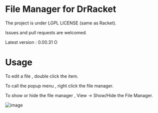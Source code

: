 # File Manager for DrRacket
The project is under LGPL LICENSE (same as Racket).

Issues and pull requests are welcomed.  
 
Latest version : 0.00.31 O

# Usage
To edit a file , double click the item.

To call the popup menu , right click the file manager.

To show or hide the file manager , View -> Show/Hide the File Manager. 

![image](https://user-images.githubusercontent.com/22510026/43056179-45903640-8e6d-11e8-9efe-dfeed36fbb84.png)


